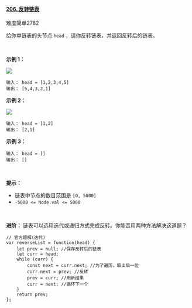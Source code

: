 #### [206. 反转链表](https://leetcode.cn/problems/reverse-linked-list/)

难度简单2782

给你单链表的头节点 `head` ，请你反转链表，并返回反转后的链表。

 

**示例 1：**

![](https://p3-juejin.byteimg.com/tos-cn-i-k3u1fbpfcp/1921cb364b4446fa83837f9972b3df1c~tplv-k3u1fbpfcp-zoom-1.image)

```
输入： head = [1,2,3,4,5]
输出： [5,4,3,2,1]
```

**示例 2：**

![](https://p3-juejin.byteimg.com/tos-cn-i-k3u1fbpfcp/2e173e9e93804453a1e90b47c2c5e814~tplv-k3u1fbpfcp-zoom-1.image)

```
输入： head = [1,2]
输出： [2,1]
```

**示例 3：**

```
输入： head = []
输出： []
```

 

**提示：**

-   链表中节点的数目范围是 `[0, 5000]`
-   `-5000 <= Node.val <= 5000`

 

**进阶：** 链表可以选用迭代或递归方式完成反转。你能否用两种方法解决这道题？

```
// 官方题解(迭代)
var reverseList = function(head) {
    let prev = null; //保存反转后的链表
    let curr = head;
    while (curr) {
        const next = curr.next; //为了遍历，取出后一位
        curr.next = prev; //反转
        prev = curr; //刷新结果
        curr = next; //循环下一个
    }
    return prev;
};
```
